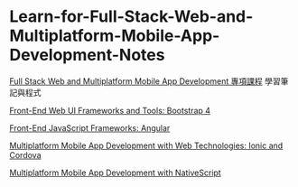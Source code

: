 # Learn-for-Full-Stack-Web-and-Multiplatform-Mobile-App-Development-Notes



[Full Stack Web and Multiplatform Mobile App Development 專項課程](https://www.coursera.org/specializations/full-stack-mobile-app-development?action=enroll&authMode=signup) 學習筆記與程式



[Front-End Web UI Frameworks and Tools: Bootstrap 4](https://www.coursera.org/learn/bootstrap-4?specialization=full-stack-mobile-app-development)

[Front-End JavaScript Frameworks: Angular](https://www.coursera.org/learn/angular?specialization=full-stack-mobile-app-development)

[Multiplatform Mobile App Development with Web Technologies: Ionic and Cordova](https://www.coursera.org/learn/ionic-cordova?specialization=full-stack-mobile-app-development)

[Multiplatform Mobile App Development with NativeScript](https://www.coursera.org/learn/nativescript?specialization=full-stack-mobile-app-development)

